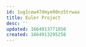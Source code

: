 ```yaml
---
id: 1ug1cew47dmye00nz5trwaa
title: Euler Project
desc: ''
updated: 1664913771850
created: 1664913295258
---
```

